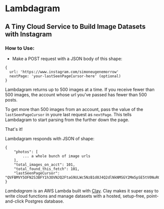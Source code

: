 # Lambdagram
## A Tiny Cloud Service to Build Image Datasets with Instagram

### How to Use:
- Make a POST request with a JSON body of this shape:
```
{
  url: 'https://www.instagram.com/simoneugenemorrow'
  nextPage: 'your-lastSeenPageCursor-here' (optional)
}
```
Lambdagram returns up to 500 images at a time. If you receive fewer than 500 images, the account whose url you've passed has fewer than 500 posts.

To get more than 500 images from an account, pass the value of the `lastSeenPageCursor` in youre last request as `nextPage`. This tells Lambdagram to start parsing from the further down the page.

That's it!

Lambdagram responds with JSON of shape:
```
{
    "photos": [
        ... a whole bunch of image urls
    ],
    "total_images_on_acct": 101,
    "total_found_this_fetch": 101,
    "lastSeenPageCursor": "QVFBMVY5OFN2S3BFY1h3OVNJQ2FtaG9ULWc5NzB1d0J4Q2dlNkNMSGY2Mm5pSE5tV0NuRGZoY2hpTVI1RjFMQjcxeEE5c0NpQ2tqc2R5QW5zeWdQemdSWA=="
}
```

*Lambdagram* is an AWS Lambda built with [Clay](https://www.clay.run). Clay makes it super easy to write cloud functions and manage datasets with a hosted, setup-free, point-and-click Postgres database.
